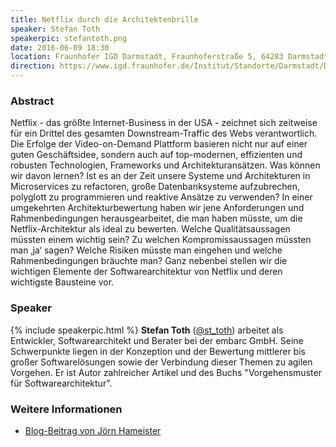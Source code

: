 ```yaml
---
title: Netflix durch die Architektenbrille
speaker: Stefan Toth
speakerpic: stefantoth.png
date: 2016-06-09 18:30
location: Fraunhofer IGD Darmstadt, Fraunhoferstraße 5, 64283 Darmstadt
direction: https://www.igd.fraunhofer.de/Institut/Standorte/Darmstadt/Das-Fraunhofer-IGD-Darmstadt
---
```


### Abstract

Netflix - das größte Internet-Business in der USA - zeichnet sich zeitweise für ein Drittel des gesamten Downstream-Traffic des Webs verantwortlich. Die Erfolge der Video-on-Demand Plattform basieren nicht nur auf einer guten Geschäftsidee, sondern auch auf top-modernen, effizienten und robusten Technologien, Frameworks und Architekturansätzen. Was können wir davon lernen? Ist es an der Zeit unsere Systeme und Architekturen in Microservices zu refactoren, große Datenbanksysteme aufzubrechen, polyglott zu programmieren und reaktive Ansätze zu verwenden? In einer umgekehrten Architekturbewertung haben wir jene Anforderungen und Rahmenbedingungen herausgearbeitet, die man haben müsste, um die Netflix-Architektur als ideal zu bewerten. Welche Qualitätsaussagen müssten einem wichtig sein? Zu welchen Kompromissaussagen müssten man ‚ja‘ sagen? Welche Risiken müsste man eingehen und welche Rahmenbedingungen bräuchte man? Ganz nebenbei stellen wir die wichtigen Elemente der Softwarearchitektur von Netflix und deren wichtigste Bausteine vor.

### Speaker

{% include speakerpic.html %}
__Stefan Toth__ ([@st_toth](https://twitter.com/st_toth)) arbeitet als Entwickler, Softwarearchitekt und Berater bei der embarc GmbH. Seine Schwerpunkte liegen in der Konzeption und der Bewertung mittlerer bis großer Softwarelösungen sowie der Verbindung dieser Themen zu agilen Vorgehen. Er ist Autor zahlreicher Artikel und des Buchs "Vorgehensmuster für Softwarearchitektur".

### Weitere Informationen

- [Blog-Beitrag von Jörn Hameister](http://www.hameister.org/Blog/?p=4932)
